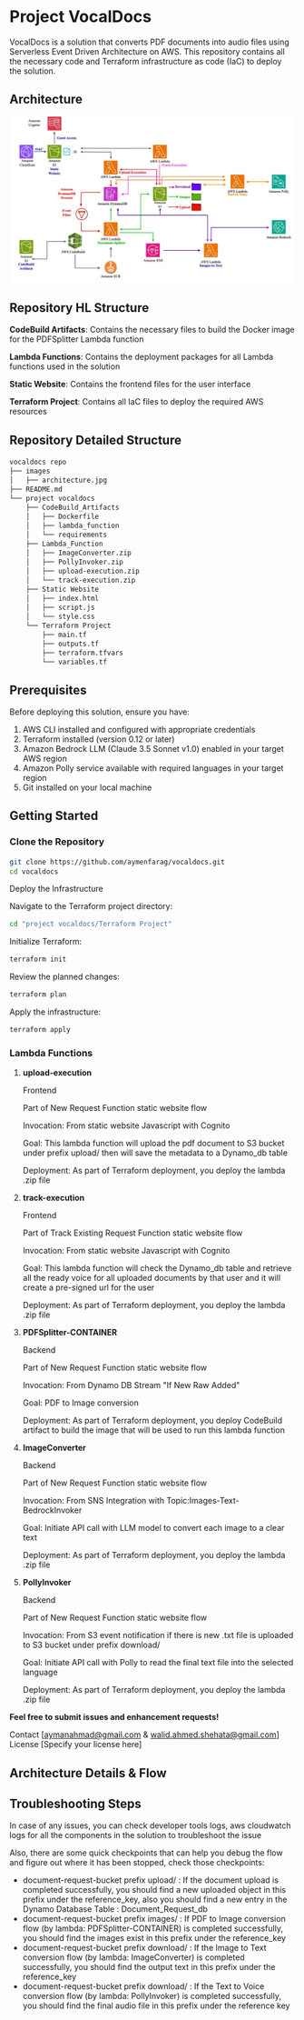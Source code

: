 # Project VocalDocs

VocalDocs is a solution that converts PDF documents into audio files using Serverless Event Driven Architecture on AWS. This repository contains all the necessary code and Terraform infrastructure as code (IaC) to deploy the solution.

## Architecture
![Architecture Diagram](./images/architecture.jpg)

## Repository HL Structure
**CodeBuild Artifacts**: Contains the necessary files to build the Docker image for the PDFSplitter Lambda function

**Lambda Functions**: Contains the deployment packages for all Lambda functions used in the solution

**Static Website**: Contains the frontend files for the user interface

**Terraform Project**: Contains all IaC files to deploy the required AWS resources

## Repository Detailed Structure
```plaintext
vocaldocs repo
├── images
│   ├── architecture.jpg
├── README.md
└── project vocaldocs
    ├── CodeBuild_Artifacts
    │   ├── Dockerfile
    │   ├── lambda_function
    │   └── requirements
    ├── Lambda_Function
    │   ├── ImageConverter.zip
    │   ├── PollyInvoker.zip
    │   ├── upload-execution.zip
    │   └── track-execution.zip
    ├── Static Website
    │   ├── index.html
    │   ├── script.js
    │   └── style.css
    └── Terraform Project
        ├── main.tf
        ├── outputs.tf
        ├── terraform.tfvars
        └── variables.tf
```
       
## Prerequisites

Before deploying this solution, ensure you have:

1. AWS CLI installed and configured with appropriate credentials
2. Terraform installed (version 0.12 or later)
3. Amazon Bedrock LLM (Claude 3.5 Sonnet v1.0) enabled in your target AWS region
4. Amazon Polly service available with required languages in your target region
5. Git installed on your local machine

## Getting Started

### Clone the Repository

```bash
git clone https://github.com/aymenfarag/vocaldocs.git
cd vocaldocs
```
Deploy the Infrastructure

Navigate to the Terraform project directory:
```bash
cd "project vocaldocs/Terraform Project"
```

Initialize Terraform:
```bash
terraform init
```

Review the planned changes:
```bash
terraform plan
```

Apply the infrastructure:
```bash
terraform apply
```

### Lambda Functions
1. **upload-execution**

    Frontend

    Part of New Request Function static website flow

    Invocation: From static website Javascript with Cognito

    Goal: This lambda function will upload the pdf document to S3 bucket under prefix upload/ then will save the metadata to a Dynamo_db table

    Deployment: As part of Terraform deployment, you deploy the lambda .zip file
2. **track-execution**

    Frontend

    Part of Track Existing Request Function static website flow

    Invocation: From static website Javascript with Cognito

    Goal: This lambda function will check the Dynamo_db table and retrieve all the ready voice for all uploaded documents by that user and it will create a pre-signed url for the user

    Deployment: As part of Terraform deployment, you deploy the lambda .zip file
3. **PDFSplitter-CONTAINER**

    Backend 

    Part of New Request Function static website flow 

    Invocation: From Dynamo DB Stream "If New Raw Added" 

    Goal: PDF to Image conversion 

    Deployment: As part of Terraform deployment, you deploy CodeBuild artifact to build the image that will be used to run this lambda function
4. **ImageConverter**

    Backend 

    Part of New Request Function static website flow 

    Invocation: From SNS Integration with Topic:Images-Text-BedrockInvoker

    Goal: Initiate API call with LLM model to convert each image to a clear text 

    Deployment: As part of Terraform deployment, you deploy the lambda .zip file
5. **PollyInvoker**

    Backend 

    Part of New Request Function static website flow 

    Invocation: From S3 event notification if there is new .txt file is uploaded to S3 bucket under prefix download/

    Goal: Initiate API call with Polly to read the final text file into the selected language

    Deployment: As part of Terraform deployment, you deploy the lambda .zip file


**Feel free to submit issues and enhancement requests!**

Contact [aymanahmad@gmail.com & walid.ahmed.shehata@gmail.com]
License [Specify your license here]

## Architecture Details & Flow 

## Troubleshooting Steps 

In case of any issues, you can check developer tools logs, aws cloudwatch logs for all the components in the solution to troubleshoot the issue

Also, there are some quick checkpoints that can help you debug the flow and figure out where it has been stopped, check those checkpoints:

- document-request-bucket prefix upload/ : If the document upload is completed successfully, you should find a new uploaded object in this prefix under the reference_key, also you should find a new entry in the Dynamo Database Table : Document_Request_db
- document-request-bucket prefix images/ : If PDF to Image conversion flow (by lambda: PDFSplitter-CONTAINER) is completed successfully, you should find the images exist in this prefix under the reference_key
- document-request-bucket prefix download/ : If the Image to Text conversion flow (by lambda: ImageConverter) is completed successfully, you should find the output text in this prefix under the reference_key 
- document-request-bucket prefix download/ : If the Text to Voice conversion flow (by lambda: PollyInvoker) is completed successfully, you should find the final audio file in this prefix under the reference key 

